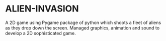 # ALIEN-INVASION

A 2D game using Pygame package of python which shoots a fleet of aliens as they drop down the screen. Managed graphics, animation and sound to develop a 2D sophisticated game.
